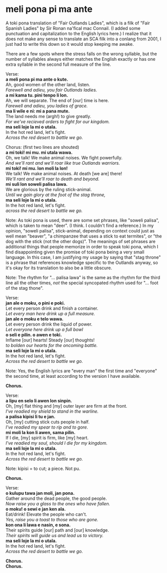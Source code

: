 # meli pona pi ma ante

A toki pona translation of "Fair Outlands Ladies", which is a filk of "Fair Spanish Ladies" by Sir Ronan na'fical mac Connail. 
(I added some punctuation and capitalization to the English lyrics here.) 
I realize that it does not make any sense to translate an SCA filk into a conlang from 2001, 
I just had to write this down so it would stop keeping me awake. 

There are a few spots where the stress falls on the wrong syllable, 
but the number of syllables always either matches the English exactly or has one extra syllable in the second full measure of the line.

Verse:  
**a meli pona pi ma ante o kute.**  
Ah, good women of the other land, listen.  
_Farewell and adieu, you fair Outlands ladies._  
**a mi kama tu. pini tenpo li lon.**  
Ah, we will separate. The end of [our] time is here.  
_Farewell and adieu, you ladies of grace._  
**ma li wile e ni: mi a pana mute.**  
The land needs me (argh!) to give greatly.  
_For we've recieved orders to fight for our kingdom._  
**ma seli loje la mi o utala.**  
In the hot red land, let's fight.    
_Across the red desert to battle we go._  

Chorus: (first two lines are shouted)  
**a mi toki! mi mu. mi utala wawa.**  
Oh, we talk! We make animal noises. We fight powerfully.  
_And we'll rant and we'll roar like true Outlands warriors._  
**mi toki! mi mu. lon moli la lon!**  
We talk! We make animal noises. At death [we are] there!  
_We'll rant and we'll roar to death and beyond._  
**mi suli lon soweli palisa lawa.**  
We are glorious by the ruling stick-animal.  
_Until we gain glory at the foot of the stag throne,_  
**ma seli loje la mi o utala.**  
In the hot red land, let's fight.  
_across the red desert to battle we go._

Note: As toki pona is used, there are some set phrases, like "soweli palisa", 
which is taken to mean "deer". (I think. I couldn't find a reference.) 
In my opinion, "soweli palisa", stick-animal, depending on context could just as well mean "beaver", 
"a chimpanzee that uses a stick to eat termites", or "the dog with the stick (not the other dogs)". 
The meanings of set phrases are additional things that people memorize in order to speak toki pona, 
which I find disappointing given the promise of toki pona being a very small language. In this case, 
I am justifying my usage by saying that "stag throne" is a phrase that references knowledge specific 
to the Outlands anyway, so it's okay for its translation to also be a little obscure.

Note: The rhythm for "... palisa lawa" is the same as the rhythm for the third line all the other times, 
*not* the special syncopated rhythm used for "... foot of the stag thone".

Verse:  
**jan ale o moku, o pini e poki.**  
Let every person drink and finish a container.  
_Let every man here drink up a full measure._  
**jan ale o moku e telo wawa.**  
Let every person drink the liquid of power.  
_Let everyone here drink up a full bowl_  
**o seli e pilin. o awen e toki.**  
Inflame [our] hearts! Steady [our] thoughts!  
_to bolden our hearts for the oncoming battle._  
**ma seli loje la mi o utala.**  
In the hot red land, let's fight.  
_Across the red desert to battle we go._

Note: Yes, the English lyrics are "every man" the first time and "everyone" the second time, at least according to the version I have available.

**Chorus.**

Verse:  
**a lipu en selo li awen lon sinpin.**  
Oh, [my] flat thing and [my] outer layer are firm at the front.  
_I've readied my shield to stand in the warline._  
**a palisa kipisi li tu e jan.**  
Oh, [my] cutting stick cuts people in half.  
_I've readied my spear to rip and to gore._  
**mi moli la kon li awen, sama pilin.**  
If I die, [my] spirit is firm, like [my] heart.  
_I've readied my soul, should I die for my kingdom._  
**ma seli loje la mi o utala.**  
In the hot red land, let's fight.  
_Across the red desert to battle we go._

Note: kipisi = to cut; a piece. Not pu.

**Chorus.**

Verse:  
**o kulupu tawa jan moli, jan pona.**  
Gather around the dead people, the good people.  
_Now raise you a glass to the ones who have fallen._  
**o moku! o sewi e jan ken ala.**  
Eat/drink! Elevate the people who can't.  
_Yes, raise you a toast to those who are gone._  
**kon ona li lawa e nasin, e sona.**  
Their spirits guide [our] path and [our] knowledge.  
_Their spirits will guide us and lead us to victory._  
**ma seli loje la mi o utala.**  
In the hot red land, let's fight.  
_Across the red desert to battle we go._  

**Chorus.**   
**Chorus.**
